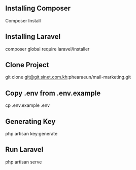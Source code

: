 ## Installing Composer

Composer Install

## Installing Laravel

composer global require laravel/installer

## Clone Project

git clone git@git.sinet.com.kh:phearaeun/mail-marketing.git

## Copy .env from .env.example

cp .env.example .env

## Generating Key 

php artisan key:generate

## Run Laravel

php artisan serve 





